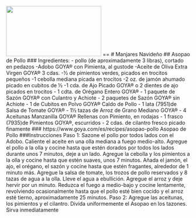 <div align "center">

<img src="https://images-gmi-pmc.edge-generalmills.com/fcb8e17e-ea9b-4f20-9280-53e7ebd2f5ae.jpg" width="260" height="137" />
==
# Manjares Navideño
## Asopao de Pollo
### Ingredientes:
- pollo (de aproximadamente 3 libras), cortado en pedazos 
-Adobo GOYA® con Pimienta, al gustode 
-Aceite de Oliva Extra Virgen GOYA® 3 cdas.
-½ de pimientos verdes, picados en trocitos pequeños
-1 cebolla mediana picada en trocitos
-2 oz. de jamón ahumado picado en cubitos de ½
-1 cda. de Ajo Picado GOYA® o 2 dientes de ajo picados en trocitos
- 1 cdta. de Orégano Entero GOYA®
- 1 paquete de Sazón GOYA® con Culantro y Achiote
- 2 paquetes de Sazón GOYA® sin Achiote
- 1 de Cubitos en Polvo GOYA® Caldo de Pollo
- 1 lata (7951)de Salsa de Tomate GOYA®
- 1½ tazas de Arroz de Grano Mediano GOYA®
- 4 Aceitunas Manzanilla GOYA® Rellenas con Pimiento, en rodajas
- 1 frasco (7935)de Pimientos GOYA®, escurridos
- 2 cdas. de cilantro fresco picado finamente
### https://www.goya.com/es/recipes/asopao-pollo
Asopao de Pollo
###Instrucciones
Paso 1: Sazone el pollo por todos lados con el Adobo. Caliente el aceite en una olla mediana a fuego medio-alto. Agregue el pollo a la olla y cocine hasta que estén dorados por todos los lados durante unos 7 minutos, deje a un lado. Agregue la cebolla y los pimientos a la olla y cocine hasta que estén suaves, unos 7 minutos. Añada el jamón, el ajo, el orégano, el sazón y cocine hasta que estén fragantes, alrededor de 1 minuto más. Agregue la salsa de tomate, los trozos de pollo reservados y 8 tazas de agua a la olla. Lleve el agua a ebullición. Agregue el arroz y deje hervir por un minuto. Reduzca el fuego a medio-bajo y cocine lentamente, revolviendo ocasionalmente hasta que el pollo esté bien cocido y el arroz esté tierno, aproximadamente 25 minutos.
Paso 2: Agregue las aceitunas, los pimientos y el cilantro. Divida uniformemente el Asopao en los tazones. Sirva inmediatamente
